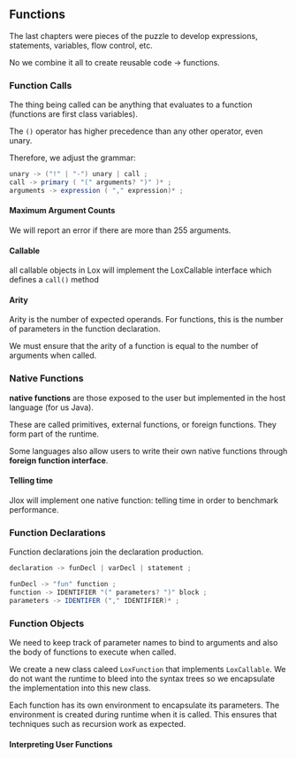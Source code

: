 ## Functions

The last chapters were pieces of the puzzle to develop expressions, statements, variables, flow control, etc.

No we combine it all to create reusable code -> functions.

### Function Calls

The thing being called can be anything that evaluates to a function (functions are first class variables).

The `()` operator has higher precedence than any other operator, even unary.

Therefore, we adjust the grammar:

```Java
unary -> ("!" | "-") unary | call ;
call -> primary ( "(" arguments? ")" )* ;
arguments -> expression ( "," expression)* ;
```

#### Maximum Argument Counts

We will report an error if there are more than 255 arguments.

#### Callable

all callable objects in Lox will implement the LoxCallable interface which defines a `call()` method

#### Arity

Arity is the number of expected operands. For functions, this is the number of parameters in the function declaration.

We must ensure that the arity of a function is equal to the number of arguments when called.

### Native Functions

**native functions** are those exposed to the user but implemented in the host language (for us Java).

These are called primitives, external functions, or foreign functions. They form part of the runtime.

Some languages also allow users to write their own native functions through **foreign function interface**.

#### Telling time

Jlox will implement one native function: telling time in order to benchmark performance.

### Function Declarations

Function declarations join the declaration production.

```Java
declaration -> funDecl | varDecl | statement ;

funDecl -> "fun" function ;
function -> IDENTIFIER "(" parameters? ")" block ;
parameters -> IDENTIFER ("," IDENTIFIER)* ;
```

### Function Objects

We need to keep track of parameter names to bind to arguments and also the body of functions to execute when called.

We create a new class caleed `LoxFunction` that implements `LoxCallable`. We do not want the runtime to bleed into the syntax trees so we encapsulate the implementation into this new class.

Each function has its own environment to encapsulate its parameters. The environment is created during runtime when it is called. This ensures that techniques such as recursion work as expected.

#### Interpreting User Functions